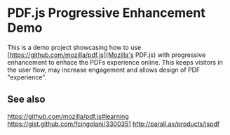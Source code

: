 # PDF.js Progressive Enhancement Demo

This is a demo project showcasing how to use [https://github.com/mozilla/pdf.js](Mozilla's PDF.js) with progressive enhancement to enhace the PDFs experience online. This keeps visitors in the user flow, may increase engagement and allows design of PDF "experience".

## See also

https://github.com/mozilla/pdf.js#learning
https://gist.github.com/fcingolani/3300351
http://parall.ax/products/jspdf
